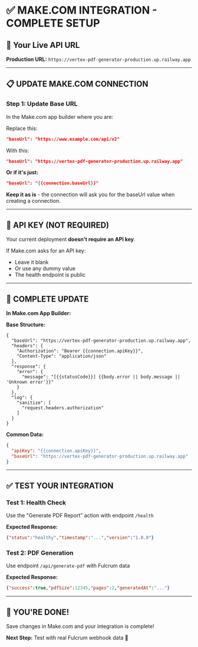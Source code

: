 # ✅ MAKE.COM INTEGRATION - COMPLETE SETUP

## 🎯 Your Live API URL

**Production URL:** `https://vertex-pdf-generator-production.up.railway.app`

---

## 📋 UPDATE MAKE.COM CONNECTION

### **Step 1: Update Base URL**

In the Make.com app builder where you are:

Replace this:
```json
"baseUrl": "https://www.example.com/api/v2"
```

With this:
```json
"baseUrl": "https://vertex-pdf-generator-production.up.railway.app"
```

**Or if it's just:**
```json
"baseUrl": "{{connection.baseUrl}}"
```

**Keep it as is** - the connection will ask you for the baseUrl value when creating a connection.

---

## 🔑 API KEY (NOT REQUIRED)

Your current deployment **doesn't require an API key**. 

If Make.com asks for an API key:
- Leave it blank
- Or use any dummy value
- The health endpoint is public

---

## 📝 COMPLETE UPDATE

**In Make.com App Builder:**

**Base Structure:**
```jsonc
{
  "baseUrl": "https://vertex-pdf-generator-production.up.railway.app",
  "headers": {
    "Authorization": "Bearer {{connection.apiKey}}",
    "Content-Type": "application/json"
  },
  "response": {
    "error": {
      "message": "[{{statusCode}}] {{body.error || body.message || 'Unknown error'}}"
    }
  },
  "log": {
    "sanitize": [
      "request.headers.authorization"
    ]
  }
}
```

**Common Data:**
```json
{
  "apiKey": "{{connection.apiKey}}",
  "baseUrl": "https://vertex-pdf-generator-production.up.railway.app"
}
```

---

## ✅ TEST YOUR INTEGRATION

### **Test 1: Health Check**
Use the "Generate PDF Report" action with endpoint `/health`

**Expected Response:**
```json
{"status":"healthy","timestamp":"...","version":"1.0.0"}
```

### **Test 2: PDF Generation**
Use endpoint `/api/generate-pdf` with Fulcrum data

**Expected Response:**
```json
{"success":true,"pdfSize":12345,"pages":2,"generatedAt":"..."}
```

---

## 🎉 YOU'RE DONE!

Save changes in Make.com and your integration is complete!

**Next Step:** Test with real Fulcrum webhook data 🚀

